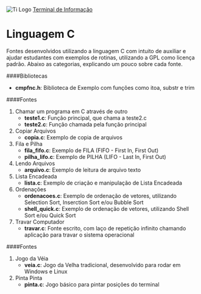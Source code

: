 ![Ti Logo](http://terminaldeinformacao.com/wp-content/uploads/2016/03/tema.jpg)
[Terminal de Informação](http://terminaldeinformacao.com)

# Linguagem C
Fontes desenvolvidos utilizando a linguagem C com intuito de auxiliar e ajudar estudantes com exemplos de rotinas, utilizando a GPL como licença padrão.
Abaixo as categorias, explicando um pouco sobre cada fonte.

####Bibliotecas
   * **cmpfnc.h**: Biblioteca de Exemplo com funções como itoa, substr e trim

####Fontes
1. Chamar um programa em C através de outro
   * **teste1.c**: Função principal, que chama a teste2.c
   * **teste2.c**: Função chamada pela função principal
2. Copiar Arquivos
   * **copia.c**: Exemplo de copia de arquivos
3. Fila e Pilha
   * **fila_fifo.c**: Exemplo de FILA (FIFO - First In, First Out)
   * **pilha_lifo.c**: Exemplo de PILHA (LIFO - Last In, First Out)
4. Lendo Arquivos
   * **arquivo.c**: Exemplo de leitura de arquivo texto
5. Lista Encadeada
   * **lista.c**: Exemplo de criação e manipulação de Lista Encadeada
6. Ordenações
   * **ordenacoes.c**: Exemplo de ordenação de vetores, utilizando Selection Sort, Inserction Sort e/ou Bubble Sort
   * **shell_quick.c**: Exemplo de ordenação de vetores, utilizando Shell Sort e/ou Quick Sort
7. Travar Computador
   * **travar.c**: Fonte escrito, com laço de repetição infinito chamando aplicação para travar o sistema operacional
   
   
####Fontes
1. Jogo da Véia
   * **veia.c**: Jogo da Velha tradicional, desenvolvido para rodar em Windows e Linux
2. Pinta Pinta
   * **pinta.c**: Jogo básico para pintar posições do terminal